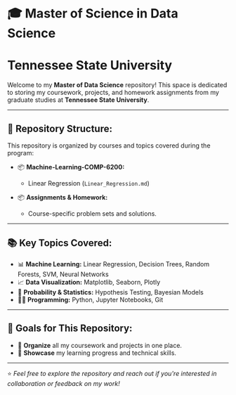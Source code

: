 # 🎓 Master of Science in Data Science 
#    Tennessee State University

Welcome to my **Master of Data Science** repository! This space is dedicated to storing my coursework, projects, and homework assignments from my graduate studies at **Tennessee State University**.  

---

## 📁 Repository Structure:
This repository is organized by courses and topics covered during the program:

- 📦 **Machine-Learning-COMP-6200:**  
   - Linear Regression (`Linear_Regression.md`)     

- 📦 **Assignments & Homework:**  
   - Course-specific problem sets and solutions.  

---

## 📚 Key Topics Covered:
- 📊 **Machine Learning:** Linear Regression, Decision Trees, Random Forests, SVM, Neural Networks  
- 📈 **Data Visualization:** Matplotlib, Seaborn, Plotly  
- 🎲 **Probability & Statistics:** Hypothesis Testing, Bayesian Models  
- 🧑‍💻 **Programming:** Python, Jupyter Notebooks, Git  

---

## 🚀 Goals for This Repository:
- 📂 **Organize** all my coursework and projects in one place.  
- 🎯 **Showcase** my learning progress and technical skills.    

---

⭐️ *Feel free to explore the repository and reach out if you're interested in collaboration or feedback on my work!*  
